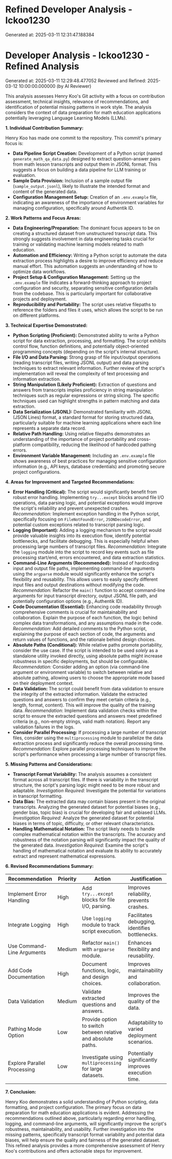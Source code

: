 # Refined Developer Analysis - lckoo1230
Generated at: 2025-03-11 12:31:47.188384

# Developer Analysis - lckoo1230 - Refined Analysis

Generated at: 2025-03-11 12:29:48.477052
Reviewed and Refined: 2025-03-12 10:00:00.000000 (by AI Reviewer)

This analysis assesses Henry Koo's Git activity with a focus on contribution assessment, technical insights, relevance of recommendations, and identification of potential missing patterns in work style. The analysis considers the context of data preparation for math education applications potentially leveraging Language Learning Models (LLMs).

**1. Individual Contribution Summary:**

Henry Koo has made one commit to the repository. This commit's primary focus is:

*   **Data Pipeline Script Creation:** Development of a Python script (named `generate_math_qa_data.py`) designed to extract question-answer pairs from math lesson transcripts and output them in JSONL format. This suggests a focus on building a data pipeline for LLM training or evaluation.
*   **Sample Data Provision:** Inclusion of a sample output file (`sample_output.jsonl`), likely to illustrate the intended format and content of the generated data.
*   **Configuration Management Setup:** Creation of an `.env.example` file, indicating an awareness of the importance of environment variables for managing configuration, specifically around Authentik ID.

**2. Work Patterns and Focus Areas:**

*   **Data Engineering/Preparation:** The dominant focus appears to be on creating a structured dataset from unstructured transcript data. This strongly suggests involvement in data engineering tasks crucial for training or validating machine learning models related to math education.
*   **Automation and Efficiency:** Writing a Python script to automate the data extraction process highlights a desire to improve efficiency and reduce manual effort. This automation suggests an understanding of how to optimize data workflows.
*   **Project Setup & Configuration Management:** Setting up the `.env.example` file indicates a forward-thinking approach to project configuration and security, separating sensitive configuration details from the codebase. This is particularly important for collaborative projects and deployment.
*   **Reproducibility and Portability:** The script uses relative filepaths to reference the folders and files it uses, which allows the script to be run on different platforms.

**3. Technical Expertise Demonstrated:**

*   **Python Scripting (Proficient):** Demonstrated ability to write a Python script for data extraction, processing, and formatting. The script exhibits control flow, function definitions, and potentially object-oriented programming concepts (depending on the script's internal structure).
*   **File I/O and Data Parsing:** Strong grasp of file input/output operations (reading transcript files, writing JSONL output) and data parsing techniques to extract relevant information. Further review of the script's implementation will reveal the complexity of text processing and information extraction.
*   **String Manipulation (Likely Proficient):**  Extraction of questions and answers from transcripts implies proficiency in string manipulation techniques such as regular expressions or string slicing. The specific techniques used can highlight strengths in pattern matching and data extraction.
*   **Data Serialization (JSONL):** Demonstrated familiarity with JSONL (JSON Lines) format, a standard format for storing structured data, particularly suitable for machine learning applications where each line represents a separate data record.
*   **Relative Path Handling:** Using relative filepaths demonstrates an understanding of the importance of project portability and cross-platform compatibility, reducing the likelihood of hardcoded pathing errors.
*   **Environment Variable Management:** Including an `.env.example` file shows awareness of best practices for managing sensitive configuration information (e.g., API keys, database credentials) and promoting secure project configurations.

**4. Areas for Improvement and Targeted Recommendations:**

*   **Error Handling (Critical):** The script would significantly benefit from robust error handling. Implementing `try...except` blocks around file I/O operations, data parsing logic, and potential exceptions would improve the script's reliability and prevent unexpected crashes. *Recommendation:* Implement exception handling in the Python script, specifically focusing on `FileNotFoundError`, `JSONDecodeError`, and potential custom exceptions related to transcript parsing logic.
*   **Logging (Important):**  Adding a logging mechanism to the script would provide valuable insights into its execution flow, identify potential bottlenecks, and facilitate debugging. This is especially helpful when processing large numbers of transcript files. *Recommendation:* Integrate the `logging` module into the script to record key events such as file processing start/end, errors encountered, and data extraction statistics.
*   **Command-Line Arguments (Recommended):**  Instead of hardcoding input and output file paths, implementing command-line arguments using the `argparse` module would significantly enhance the script's flexibility and reusability. This allows users to easily specify different input files and output destinations without modifying the code. *Recommendation:* Refactor the `main()` function to accept command-line arguments for input transcript directory, output JSONL file path, and potentially configuration options (e.g., Authentik ID).
*   **Code Documentation (Essential):** Enhancing code readability through comprehensive comments is crucial for maintainability and collaboration. Explain the purpose of each function, the logic behind complex data transformations, and any assumptions made in the code. *Recommendation:* Add detailed comments to the Python script, explaining the purpose of each section of code, the arguments and return values of functions, and the rationale behind design choices.
*   **Absolute Paths (Conditional):** While relative paths promote portability, consider the use case. If the script is intended to be used *solely* as a standalone utility invoked directly, using absolute paths might increase robustness in specific deployments, but should be configurable. *Recommendation:* Consider adding an option (via command-line argument or environment variable) to switch between relative and absolute pathing, allowing users to choose the appropriate mode based on their deployment context.
*   **Data Validation:** The script could benefit from data validation to ensure the integrity of the extracted information. Validate the extracted questions and answers to confirm they meet certain criteria (e.g., length, format, content). This will improve the quality of the training data. *Recommendation*: Implement data validation checks within the script to ensure the extracted questions and answers meet predefined criteria (e.g., non-empty strings, valid math notation).  Report any validation failures in the logs.
*   **Consider Parallel Processing:** If processing a large number of transcript files, consider using the `multiprocessing` module to parallelize the data extraction process and significantly reduce the overall processing time.  *Recommendation:* Explore parallel processing techniques to improve the script's performance when processing a large number of transcript files.

**5. Missing Patterns and Considerations:**

*   **Transcript Format Variability:** The analysis assumes a consistent format across all transcript files. If there is variability in the transcript structure, the script's parsing logic might need to be more robust and adaptable. *Investigation Required:* Investigate the potential for variations in transcript formatting.
*   **Data Bias:** The extracted data may contain biases present in the original transcripts. Analyzing the generated dataset for potential biases (e.g., gender bias, topic bias) is crucial for developing fair and unbiased LLMs. *Investigation Required:* Analyze the generated dataset for potential biases in terms of topic, difficulty, or other relevant characteristics.
*   **Handling Mathematical Notation:** The script likely needs to handle complex mathematical notation within the transcripts. The accuracy and robustness of the notation parsing will significantly impact the quality of the generated data. *Investigation Required:* Examine the script's handling of mathematical notation and evaluate its ability to accurately extract and represent mathematical expressions.

**6. Revised Recommendations Summary:**

| Recommendation                    | Priority | Action                                                                                    | Justification                                                                                          |
|------------------------------------|----------|--------------------------------------------------------------------------------------------|------------------------------------------------------------------------------------------------------|
| Implement Error Handling          | High     | Add `try...except` blocks for file I/O, parsing.                                        | Improves reliability, prevents crashes.                                                             |
| Integrate Logging                 | High     | Use `logging` module to track script execution.                                          | Facilitates debugging, identifies bottlenecks.                                                          |
| Use Command-Line Arguments        | Medium   | Refactor `main()` with `argparse` module.                                                | Enhances flexibility and reusability.                                                              |
| Add Code Documentation             | High     | Document functions, logic, and design choices.                                          | Improves maintainability and collaboration.                                                          |
| Data Validation                 | Medium   | Validate extracted questions and answers.                                                | Improves the quality of the data.                                                           |
| Pathing Mode Option                | Low     | Provide option to switch between relative and absolute paths.                             | Adaptability to varied deployment scenarios.                                                      |
| Explore Parallel Processing      | Low     | Investigate using `multiprocessing` for large datasets.                                  | Potentially significantly improves execution time.                                                    |

**7. Conclusion:**

Henry Koo demonstrates a solid understanding of Python scripting, data formatting, and project configuration. The primary focus on data preparation for math education applications is evident. Addressing the recommendations outlined above, particularly regarding error handling, logging, and command-line arguments, will significantly improve the script's robustness, maintainability, and usability. Further investigation into the missing patterns, specifically transcript format variability and potential data biases, will help ensure the quality and fairness of the generated dataset. This refined analysis provides a more comprehensive assessment of Henry Koo's contributions and offers actionable steps for improvement.
